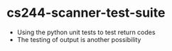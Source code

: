cs244-scanner-test-suite
========================
* Using the python unit tests to test return codes
* The testing of output is another possibility
